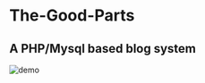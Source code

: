 The-Good-Parts
==============

A PHP/Mysql based blog system
--------------

![demo](http://gp.treeforests.com)
